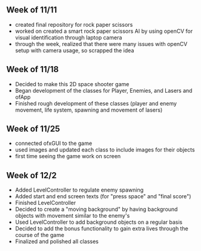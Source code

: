 ## Week of 11/11
- created final repository for rock paper scissors
- worked on created a smart rock paper scissors AI by using openCV for visual identification
through laptop camera
- through the week, realized that there were many issues with openCV setup with camera usage, so scrapped the idea

## Week of 11/18
- Decided to make this 2D space shooter game
- Began development of the classes for Player, Enemies, and Lasers and ofApp
- Finished rough development of these classes (player and enemy movement, life system,
spawning and movement of lasers)

## Week of 11/25
- connected ofxGUI to the game
- used images and updated each class to include images for their objects
- first time seeing the game work on screen

## Week of 12/2
- Added LevelController to regulate enemy spawning
- Added start and end screen texts (for "press space" and "final score")
- Finished LevelController
- Decided to create a "moving background" by having background objects with movement
similar to the enemy's
- Used LevelController to add background objects on a regular basis
- Decided to add the bonus functionality to gain extra lives through the course of the game
- Finalized and polished all classes
